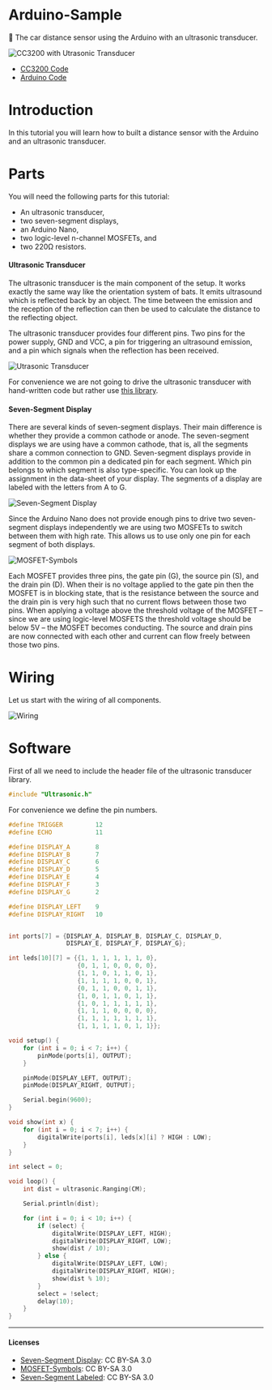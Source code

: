 # Arduino-Sample
:car: The car distance sensor using the Arduino with an ultrasonic transducer.

![CC3200 with Utrasonic Transducer](/images/cc3200_side_labeled.jpg)

* [CC3200 Code](/source/cc3200/distance/distance.ino)
* [Arduino Code](/source/arduino/distance/distance.ino)

# Introduction
In this tutorial you will learn how to built a distance sensor with the Arduino and an ultrasonic transducer.

# Parts
You will need the following parts for this tutorial:
* An ultrasonic transducer,
* two seven-segment displays,
* an Arduino Nano,
* two logic-level n-channel MOSFETs, and
* two 220Ω resistors.

#### Ultrasonic Transducer
The ultrasonic transducer is the main component of the setup. It works exactly the same way like the orientation system of bats. It emits ultrasound which is reflected back by an object. The time between the emission and the reception of the reflection can then be used to calculate the distance to the reflecting object.

The ultrasonic transducer provides four different pins. Two pins for the power supply, GND and VCC, a pin for triggering an ultrasound emission, and a pin which signals when the reflection has been received.

![Utrasonic Transducer](/images/transducer_labeled.png)

For convenience we are not going to drive the ultrasonic transducer with hand-written code but rather use [this library](https://github.com/JRodrigoTech/Ultrasonic-HC-SR04).

#### Seven-Segment Display
There are several kinds of seven-segment displays. Their main difference is whether they provide a common cathode or anode. The seven-segment displays we are using have a common cathode, that is, all the segments share a common connection to GND. Seven-segment displays provide in addition to the common pin a dedicated pin for each segment. Which pin belongs to which segment is also type-specific. You can look up the assignment in the data-sheet of your display. The segments of a display are labeled with the letters from A to G.

![Seven-Segment Display](/images/seven_segment_labeled.png)

Since the Arduino Nano does not provide enough pins to drive two seven-segment displays independently we are using two MOSFETs to switch between them with high rate. This allows us to use only one pin for each segment of both displays.

![MOSFET-Symbols](/images/n_channel_mosfet.png)

Each MOSFET provides three pins, the gate pin (G), the source pin (S), and the drain pin (D). When their is no voltage applied to the gate pin then the MOSFET is in blocking state, that is the resistance between the source and the drain pin is very high such that no current flows between those two pins. When applying a voltage above the threshold voltage of the MOSFET – since we are using logic-level MOSFETS the threshold voltage should be below 5V – the MOSFET becomes conducting. The source and drain pins are now connected with each other and current can flow freely between those two pins.

# Wiring
Let us start with the wiring of all components.

![Wiring](/images/wiring.png)


# Software
First of all we need to include the header file of the ultrasonic transducer library. 
```c++
#include "Ultrasonic.h"
```

For convenience we define the pin numbers.
```c++
#define TRIGGER         12
#define ECHO            11

#define DISPLAY_A       8
#define DISPLAY_B       7
#define DISPLAY_C       6
#define DISPLAY_D       5
#define DISPLAY_E       4
#define DISPLAY_F       3
#define DISPLAY_G       2

#define DISPLAY_LEFT    9
#define DISPLAY_RIGHT   10
```

```c++

int ports[7] = {DISPLAY_A, DISPLAY_B, DISPLAY_C, DISPLAY_D,
                DISPLAY_E, DISPLAY_F, DISPLAY_G};

int leds[10][7] = {{1, 1, 1, 1, 1, 1, 0},
                   {0, 1, 1, 0, 0, 0, 0},
                   {1, 1, 0, 1, 1, 0, 1},
                   {1, 1, 1, 1, 0, 0, 1},
                   {0, 1, 1, 0, 0, 1, 1},
                   {1, 0, 1, 1, 0, 1, 1},
                   {1, 0, 1, 1, 1, 1, 1},
                   {1, 1, 1, 0, 0, 0, 0},
                   {1, 1, 1, 1, 1, 1, 1},
                   {1, 1, 1, 1, 0, 1, 1}};
```

```c++
void setup() {
    for (int i = 0; i < 7; i++) {
        pinMode(ports[i], OUTPUT);
    }

    pinMode(DISPLAY_LEFT, OUTPUT);
    pinMode(DISPLAY_RIGHT, OUTPUT);

    Serial.begin(9600);
}
```

```c++
void show(int x) {
    for (int i = 0; i < 7; i++) {
        digitalWrite(ports[i], leds[x][i] ? HIGH : LOW);
    }
}
```

```c++
int select = 0;

void loop() {
    int dist = ultrasonic.Ranging(CM);

    Serial.println(dist);

    for (int i = 0; i < 10; i++) {
        if (select) {
            digitalWrite(DISPLAY_LEFT, HIGH);
            digitalWrite(DISPLAY_RIGHT, LOW);
            show(dist / 10);
        } else {
            digitalWrite(DISPLAY_LEFT, LOW);
            digitalWrite(DISPLAY_RIGHT, HIGH);
            show(dist % 10);
        }
        select = !select;
        delay(10);
    }
}
```



---

#### Licenses
* [Seven-Segment Display](https://commons.wikimedia.org/wiki/File:Seven_segment_05_Pengo.jpg): CC BY-SA 3.0
* [MOSFET-Symbols](https://commons.wikimedia.org/wiki/File:MISFET-Transistor_Symbole.svg): CC BY-SA 3.0
* [Seven-Segment Labeled](https://commons.wikimedia.org/wiki/File:7_segment_display_labeled.svg): CC BY-SA 3.0

